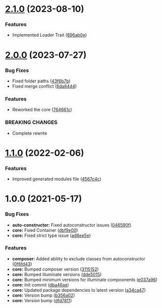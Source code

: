# [2.1.0](https://github.com/oblakstudio/extremis-core/compare/v2.0.0...v2.1.0) (2023-08-10)


### Features

* Implemented Loader Trait ([896ab0e](https://github.com/oblakstudio/extremis-core/commit/896ab0eb5a0377e7db97600cd2634556c3d58bb1))

# [2.0.0](https://github.com/oblakstudio/extremis-core/compare/v1.1.0...v2.0.0) (2023-07-27)


### Bug Fixes

* Fixed folder paths ([43f6b7b](https://github.com/oblakstudio/extremis-core/commit/43f6b7b804e736a005c6a1fce13f72ac6b5b7388))
* Fixed merge conflict ([6da8444](https://github.com/oblakstudio/extremis-core/commit/6da8444017a850d20602ac52c7f6f4afb99c30e3))


### Features

* Reworked the core ([764661c](https://github.com/oblakstudio/extremis-core/commit/764661ca92d0ea44a8d0883cc121a4ef5b9f64d2))


### BREAKING CHANGES

* Complete rewrite

# [1.1.0](https://github.com/oblakstudio/extremis-core/compare/v1.0.0...v1.1.0) (2022-02-06)


### Features

* Improved generated modules file ([4567c4c](https://github.com/oblakstudio/extremis-core/commit/4567c4c067bcafd06f79b9f05b7c0d009c69cfdf))

# 1.0.0 (2021-05-17)


### Bug Fixes

* **auto-constructor:** Fixed autoconstructor issues ([046590f](https://github.com/oblakstudio/extremis-core/commit/046590f3d5eee375eddca7c397c59c79fd6e27f5))
* **core:** Fixed Container ([dbf9e00](https://github.com/oblakstudio/extremis-core/commit/dbf9e00ba4cf9e44ae25cd32779342f02c94cbb0))
* **core:** Fixed strict type issue ([ad8ee5e](https://github.com/oblakstudio/extremis-core/commit/ad8ee5ed34dce9a2f95ac637fb15ef37ca86f11e))


### Features

* **composer:** Added ability to exclude classes from autoconstructor ([0f6fd43](https://github.com/oblakstudio/extremis-core/commit/0f6fd430528d4c4d37c3d9ecf036b4759044c5df))
* **core:** Bumped composer version ([3115152](https://github.com/oblakstudio/extremis-core/commit/31151520d9fba650c6c0a4cfe841b16c75ec04c4))
* **core:** Bumped illuminate versions ([dde5015](https://github.com/oblakstudio/extremis-core/commit/dde5015507078d9da3b89c9a87f05b2c3d152d7f))
* **core:** Bumped minimum versions for illuminate compoonents ([e037a96](https://github.com/oblakstudio/extremis-core/commit/e037a963fde85ea8a2a777736d633541c00b08fd))
* **core:** Init commit ([dba46ae](https://github.com/oblakstudio/extremis-core/commit/dba46ae0842ab8486b558b7d516471d999a74aab))
* **core:** Updated package dependencies to latest version ([a34ca47](https://github.com/oblakstudio/extremis-core/commit/a34ca4772296d09a0c7e2be86da2affc6997a308))
* **core:** Version bump ([b356a02](https://github.com/oblakstudio/extremis-core/commit/b356a0251f52be874278464c02feeabf810d51b5))
* **core:** Version bump ([dfd7811](https://github.com/oblakstudio/extremis-core/commit/dfd7811a5de67225430b5f2c5e8e4f58c891752f))
